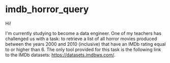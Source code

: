 # imdb_horror_query

Hi!

I'm currently studying to become a data engineer. One of my teachers has challenged us with a task: to retrieve a list of all horror movies produced between the years 2000 and 2010 (inclusive) that have an IMDb rating equal to or higher than 6. The only tool provided for this task is the following link to the IMDb datasets: https://datasets.imdbws.com/.
